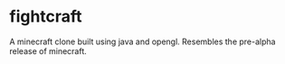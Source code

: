 # fightcraft
A minecraft clone built using java and opengl. Resembles the pre-alpha release of minecraft.
